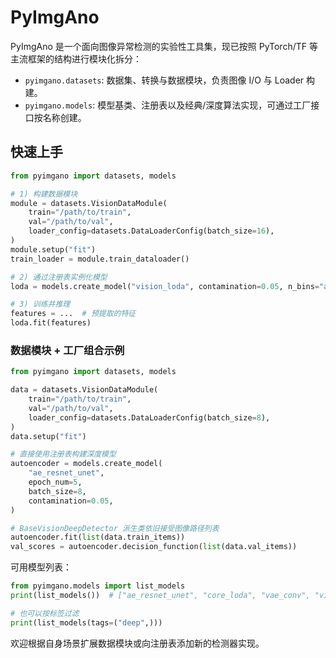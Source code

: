 # PyImgAno

PyImgAno 是一个面向图像异常检测的实验性工具集，现已按照 PyTorch/TF 等主流框架的结构进行模块化拆分：

- `pyimgano.datasets`: 数据集、转换与数据模块，负责图像 I/O 与 Loader 构建。
- `pyimgano.models`: 模型基类、注册表以及经典/深度算法实现，可通过工厂接口按名称创建。

## 快速上手

```python
from pyimgano import datasets, models

# 1) 构建数据模块
module = datasets.VisionDataModule(
    train="/path/to/train",
    val="/path/to/val",
    loader_config=datasets.DataLoaderConfig(batch_size=16),
)
module.setup("fit")
train_loader = module.train_dataloader()

# 2) 通过注册表实例化模型
loda = models.create_model("vision_loda", contamination=0.05, n_bins="auto")

# 3) 训练并推理
features = ...  # 预提取的特征
loda.fit(features)
```

### 数据模块 + 工厂组合示例

```python
from pyimgano import datasets, models

data = datasets.VisionDataModule(
    train="/path/to/train",
    val="/path/to/val",
    loader_config=datasets.DataLoaderConfig(batch_size=8),
)
data.setup("fit")

# 直接使用注册表构建深度模型
autoencoder = models.create_model(
    "ae_resnet_unet",
    epoch_num=5,
    batch_size=8,
    contamination=0.05,
)

# BaseVisionDeepDetector 派生类依旧接受图像路径列表
autoencoder.fit(list(data.train_items))
val_scores = autoencoder.decision_function(list(data.val_items))
```

可用模型列表：

```python
from pyimgano.models import list_models
print(list_models())  # ["ae_resnet_unet", "core_loda", "vae_conv", "vision_loda", ...]

# 也可以按标签过滤
print(list_models(tags=("deep",)))
```

欢迎根据自身场景扩展数据模块或向注册表添加新的检测器实现。
